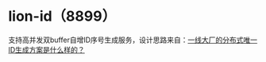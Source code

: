 # lion-id（8899）

支持高并发双buffer自增ID序号生成服务，设计思路来自：[一线大厂的分布式唯一ID生成方案是什么样的？](https://blog.csdn.net/bntX2jSQfEHy7/article/details/89530118)